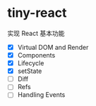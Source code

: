 # tiny-react

实现 React 基本功能

- [x] Virtual DOM and Render
- [x] Components
- [x] Lifecycle
- [x] setState
- [ ] Diff
- [ ] Refs
- [ ] Handling Events